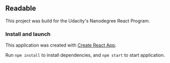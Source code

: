 ## Readable

This project was build for the Udacity's Nanodegree React Program.

### Install and launch

This application was created with [Create React App](https://github.com/facebookincubator/create-react-app).

Run `npm install` to install dependencies, and `npm start` to start application.